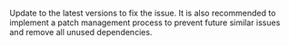 Update to the latest versions to fix the issue. It is also recommended to implement a patch management process to
prevent future similar issues and remove all unused dependencies.